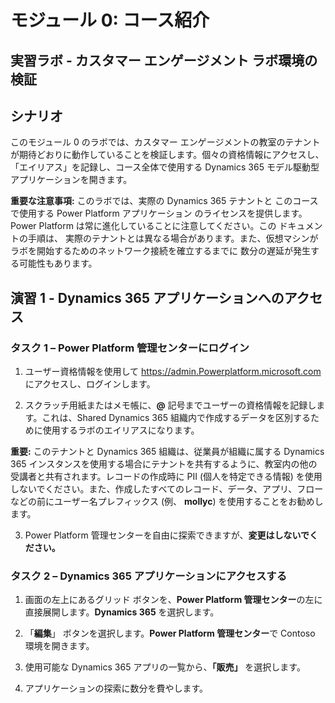 ﻿---
lab:
    title: 'ラボ: ラボ環境の確認'
    module: 'モジュール 0: コース紹介'
---


モジュール 0: コース紹介
========================

## 実習ラボ - カスタマー エンゲージメント ラボ環境の検証 

シナリオ
--------

このモジュール 0 のラボでは、カスタマー エンゲージメントの教室のテナントが期待どおりに動作していることを検証します。個々の資格情報にアクセスし、「エイリアス」を記録し、コース全体で使用する Dynamics 365 モデル駆動型アプリケーションを開きます。 

**重要な注意事項:** このラボでは、実際の Dynamics 365 テナントと
このコースで使用する Power Platform アプリケーション
のライセンスを提供します。Power Platform は常に進化していることに注意してください。この
ドキュメントの手順は、
実際のテナントとは異なる場合があります。また、仮想マシンがラボを開始するためのネットワーク接続を確立するまでに
数分の遅延が発生する可能性もあります。

演習 1 - Dynamics 365 アプリケーションへのアクセス
---------------------------------------------------

### タスク 1 – Power Platform 管理センターにログイン

1.  ユーザー資格情報を使用して <https://admin.Powerplatform.microsoft.com> にアクセスし、ログインします。

2. スクラッチ用紙またはメモ帳に、**@** 記号までユーザーの資格情報を記録します。これは、Shared Dynamics 365 組織内で作成するデータを区別するために使用するラボのエイリアスになります。 

**重要:** このテナントと Dynamics 365 組織は、従業員が組織に属する Dynamics 365 インスタンスを使用する場合にテナントを共有するように、教室内の他の受講者と共有されます。レコードの作成時に PII (個人を特定できる情報) を使用しないでください。また、作成したすべてのレコード、データ、アプリ、フローなどの前にユーザー名プレフィックス (例、 **mollyc**) を使用することをお勧めします。

3. Power Platform 管理センターを自由に探索できますが、**変更はしないでください。**

### タスク 2 – Dynamics 365 アプリケーションにアクセスする

1.  画面の左上にあるグリッド ボタンを、**Power Platform 管理センター**の左に直接展開します。**Dynamics 365** を選択します。

2.  「**編集**」 ボタンを選択します。**Power Platform 管理センター**で Contoso 環境を開きます。

4. 使用可能な Dynamics 365 アプリの一覧から、**「販売」** を選択します。

5. アプリケーションの探索に数分を費やします。
